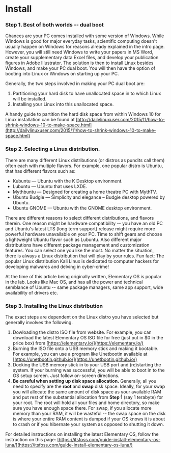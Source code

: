 # Install

### Step 1. Best of both worlds -- dual boot

Chances are your PC comes installed with some version of Windows. While Windows is good for major everyday tasks, scientific computing doesn't usually happen on Windows for reasons already explained in the intro page. However, you will still need Windows to write your papers  in MS Word, create your supplementary data Excel files, and develop your publication figures in Adobe Illustrator. The solution is then to install Linux besides Windows, and make your PC dual boot. You will then have the option of booting into Linux or Windows on starting up your PC.

Generally, the two steps involved in making your PC dual boot are:

1. Partitioning your hard disk to have unallocated space in to which Linux will be installed.
2. Installing your Linux into this unallocated space.

A handy guide to partition the hard disk space from within Windows 10 for Linux installation can be found at [http://dailylinuxuser.com/2015/11/how-to-shrink-windows-10-to-make-space.html](http://dailylinuxuser.com/2015/11/how-to-shrink-windows-10-to-make-space.html)

### Step 2. Selecting a Linux distribution.

There are many different Linux distributions \(or distros as pundits call them\) often each with multiple flavors. For example, one popular distro is Ubuntu, that has different flavors such as:

* Kubuntu — Ubuntu with the K Desktop environment.
* Lubuntu — Ubuntu that uses LXDE.
* Mythbuntu — Designed for creating a home theatre PC with MythTV.
* Ubuntu Budgie — Simplicity and elegance – Budgie desktop powered by Ubuntu.
* Ubuntu GNOME — Ubuntu with the GNOME desktop environment.

There are different reasons to select different distributions, and flavors therein. One reason might be hardware compatibility -- you have an old PC and Ubuntu's latest LTS \(long term support\) release might require more powerful hardware unavailable on your PC. Time to shift gears and choose a lightweight Ubuntu flavor such as Lubuntu. Also different major distributions have different package management and customization features. You can select one you like the most. No matter the situation, there is always a Linux distribution that will play by your rules. Fun fact: The popular Linux distribution Kali Linux is dedicated to computer hackers for developing malwares and delving in cyber-crime!

At the time of this article being originally written, Elementary OS is popular in the lab. Looks like Mac OS, and has all the power and technical semblance of Ubuntu -- same package managers, same app support, wide availability of drivers etc.

### Step 3. Installing the Linux distribution

The exact steps are dependent on the Linux distro you have selected but generally involves the following.

1. Dowloading the distro ISO file from website. For example, you can download the latest Elementary OS ISO file for free \(just put in $0 in the price box\) from [https://elementary.io/](https://elementary.io/)
2. Burning the ISO file onto a USB memory stick and making it bootable. For example, you can use a program like Unetbootin available at [https://unetbootin.github.io/](https://unetbootin.github.io/)
3. Docking the USB memory stick in to your USB port and \(re\)starting the system. If your burning was successful, you will be able to boot in to the OS setup screen. Just follow on-screen directions.
4. **Be careful when setting up disk space allocation.** Generally, all you need to specify are the **root** and **swap** disk space. Ideally, for your swap you will allocate the same amount of disk space as your available RAM and put rest of the substantial allocation from **Step 1** \(say 1 terabyte\) for your root. The root will hold all your files and home directory, so make sure you have enough space there. For swap, if you allocate more memory than your RAM, it will be wasteful -- the swap space on the disk is where your entire RAM content is dumped if your OS knows it is about to crash or if you hibernate your system as opposed to shutting it down.

For detailed instructions on installing the latest Elementary OS, follow the instruction on this page: [https://itsfoss.com/guide-install-elementary-os-luna/](https://itsfoss.com/guide-install-elementary-os-luna/)

